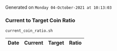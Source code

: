 Generated on `Monday 04-October-2021 at 10:13:03`

### Current to Target Coin Ratio
`current_coin_ratio.sh`

Date|Current|Target|Ratio
---|---|---|---
